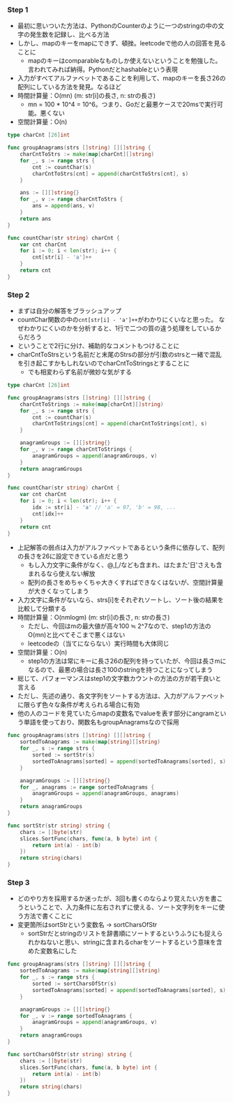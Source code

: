### Step 1
- 最初に思いついた方法は、PythonのCounterのように一つのstringの中の文字の発生数を記録し、比べる方法
- しかし、mapのキーをmapにできず、頓挫。leetcodeで他の人の回答を見ることに
  - mapのキーはcomparableなものしか使えないということを勉強した。言われてみれば納得。Pythonだとhashableという表現
- 入力がすべてアルファベットであることを利用して、mapのキーを長さ26の配列にしている方法を発見。なるほど
- 時間計算量：O(mn) (m: str[i]の長さ, n: strの長さ)
  - mn = 100 * 10^4 = 10^6。つまり、Goだと最悪ケースで20msで実行可能。悪くない
- 空間計算量：O(n)

```Go
type charCnt [26]int

func groupAnagrams(strs []string) [][]string {
    charCntToStrs := make(map[charCnt][]string)
    for _, s := range strs {
        cnt := countChar(s)
        charCntToStrs[cnt] = append(charCntToStrs[cnt], s)
    }

    ans := [][]string{}
    for _, v := range charCntToStrs {
        ans = append(ans, v)
    }
    return ans
}

func countChar(str string) charCnt {
    var cnt charCnt
    for i := 0; i < len(str); i++ {
        cnt[str[i] - 'a']++
    }
    return cnt
}
```

### Step 2
- まずは自分の解答をブラッシュアップ
- countChar関数の中の`cnt[str[i] - 'a']++`がわかりにくいなと思った。
なぜわかりにくいのかを分析すると、1行で二つの質の違う処理をしているからだろう
- ということで2行に分け、補助的なコメントもつけることに
- charCntToStrsという名前だと末尾のStrsの部分が引数のstrsと一緒で混乱を引き起こすかもしれないのでcharCntToStringsとすることに
  - でも相変わらず名前が微妙な気がする

```Go
type charCnt [26]int

func groupAnagrams(strs []string) [][]string {
    charCntToStrings := make(map[charCnt][]string)
    for _, s := range strs {
        cnt := countChar(s)
        charCntToStrings[cnt] = append(charCntToStrings[cnt], s)
    }

    anagramGroups := [][]string{}
    for _, v := range charCntToStrings {
        anagramGroups = append(anagramGroups, v)
    }
    return anagramGroups
}

func countChar(str string) charCnt {
    var cnt charCnt
    for i := 0; i < len(str); i++ {
        idx := str[i] - 'a' // 'a' = 97, 'b' = 98, ...
        cnt[idx]++
    }
    return cnt
}
```

- 上記解答の弱点は入力がアルファベットであるという条件に依存して、配列の長さを26に設定できている点だと思う
  - もし入力文字に条件がなく、@,[,/なども含まれ、はたまた'日'さえも含まれるなら使えない解放
  - 配列の長さをめちゃくちゃ大きくすればできなくはないが、空間計算量が大きくなってしまう
- 入力文字に条件がないなら、strs[i]をそれぞれソートし、ソート後の結果を比較して分類する
- 時間計算量：O(nmlogm) (m: str[i]の長さ, n: strの長さ)
  - ただし、今回はmの最大値が高々100 ≒ 2^7なので、step1の方法のO(mn)と比べてそこまで悪くはない
  - leetcodeの（当てにならない）実行時間も大体同じ
- 空間計算量：O(n)
  - step1の方法は常にキーに長さ26の配列を持っていたが、今回は長さmになるので、最悪の場合は長さ100のstringを持つことになってしまう
- 総じて、パフォーマンスはstep1の文字数カウントの方法の方が若干良いと言える
- ただし、先述の通り、各文字列をソートする方法は、入力がアルファベットに限らず色々な条件が考えられる場合に有効
- 他の人のコードを見ていたらmapの変数名でvalueを表す部分にangramという単語を使っており、関数名もgroupAnagramsなので採用

```Go
func groupAnagrams(strs []string) [][]string {
    sortedToAnagrams := make(map[string][]string)
    for _, s := range strs {
        sorted := sortStr(s)
        sortedToAnagrams[sorted] = append(sortedToAnagrams[sorted], s)
    }

    anagramGroups := [][]string{}
    for _, anagrams := range sortedToAnagrams {
        anagramGroups = append(anagramGroups, anagrams)
    }
    return anagramGroups
}

func sortStr(str string) string {
    chars := []byte(str)
    slices.SortFunc(chars, func(a, b byte) int {
        return int(a) - int(b)
    })
    return string(chars)
}
```

### Step 3
- どのやり方を採用するか迷ったが、3回も書くのならより覚えたい方を書こうということで、入力条件に左右されずに使える、ソート文字列をキーに使う方法で書くことに
- 変更箇所はsortStrという変数名 -> sortCharsOfStr
  - sortStrだとstringのリストを辞書順にソートするというふうにも捉えられかねないと思い、stringに含まれるcharをソートするという意味を含めた変数名にした

```Go
func groupAnagrams(strs []string) [][]string {
    sortedToAnagrams := make(map[string][]string)
    for _, s := range strs {
        sorted := sortCharsOfStr(s)
        sortedToAnagrams[sorted] = append(sortedToAnagrams[sorted], s)
    }

    anagramGroups := [][]string{}
    for _, v := range sortedToAnagrams {
        anagramGroups = append(anagramGroups, v)
    }
    return anagramGroups
}

func sortCharsOfStr(str string) string {
    chars := []byte(str)
    slices.SortFunc(chars, func(a, b byte) int {
        return int(a) - int(b)
    })
    return string(chars)
}
```
